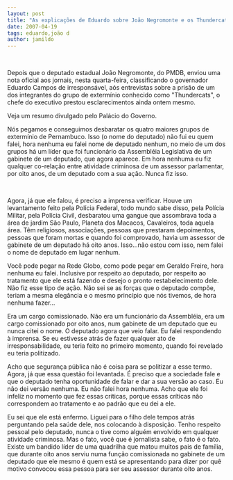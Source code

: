 ```yaml
---
layout: post
title: "As explicações de Eduardo sobre João Negromonte e os Thundercats"
date: 2007-04-19
tags: eduardo,joão d
author: jamildo
---
```

&nbsp;

Depois que o deputado estadual Jo&atilde;o Negromonte, do PMDB, enviou uma nota oficial aos jornais, nesta quarta-feira, classificando o governador Eduardo Campos de irrespons&aacute;vel, a&oacute;s entrevistas sobre a pris&atilde;o de um dos integrantes do grupo de exterm&iacute;nio conhecido como "Thundercats", o chefe do executivo prestou esclarecimentos ainda ontem mesmo.

Veja um resumo divulgado pelo Pal&aacute;cio do Governo.

N&oacute;s pegamos e conseguimos desbaratar os quatro maiores grupos de exterm&iacute;nio de Pernambuco. Isso (o nome do deputado) n&atilde;o fui eu quem falei, hora nenhuma eu falei nome de deputado nenhum, no meio de um dos grupos h&aacute; um l&iacute;der que foi funcion&aacute;rio da Assembl&eacute;ia Legislativa de um gabinete de um deputado, que agora aparece. Em hora nenhuma eu fiz qualquer co-rela&ccedil;&atilde;o entre atividade criminosa de um assessor parlamentar, por oito anos, de um deputado com a sua a&ccedil;&atilde;o. Nunca fiz isso.

&nbsp;

Agora, j&aacute; que ele falou, &eacute; preciso a imprensa verificar. Houve um levantamento feito pela Pol&iacute;cia Federal, todo mundo sabe disso, pela Pol&iacute;cia Militar, pela Pol&iacute;cia Civil, desbaratou uma gangue que assombrava toda a &aacute;rea de jardim S&atilde;o Paulo, Planeta dos Macacos, Cavaleiros, toda aquela &aacute;rea. T&ecirc;m religiosos, associa&ccedil;&otilde;es, pessoas que prestaram depoimentos, pessoas que foram mortas e quando foi comprovado, havia um assessor de gabinete de um deputado h&aacute; oito anos. Isso...n&atilde;o estou com isso, nem falei o nome de deputado em lugar nenhum.

Voc&ecirc; pode pegar na Rede Globo, como pode pegar em Geraldo Freire, hora nenhuma eu falei. Inclusive por respeito ao deputado, por respeito ao tratamento que ele est&aacute; fazendo e desejo o pronto restabelecimento dele. N&atilde;o fiz esse tipo de a&ccedil;&atilde;o. N&atilde;o sei se as for&ccedil;as que o deputado comp&otilde;e, teriam a mesma eleg&acirc;ncia e o mesmo princ&iacute;pio que n&oacute;s tivemos, de hora nenhuma fazer...

Era um cargo comissionado. N&atilde;o era um funcion&aacute;rio da Assembl&eacute;ia, era um cargo comissionado por oito anos, num gabinete de um deputado que eu nunca citei o nome. O deputado agora que veio falar. Eu falei respondendo &agrave; imprensa. Se eu estivesse atr&aacute;s de fazer qualquer ato de irresponsabilidade, eu teria feito no primeiro momento, quando foi revelado eu teria politizado.

Acho que seguran&ccedil;a p&uacute;blica n&atilde;o &eacute; coisa para se politizar a esse termo. Agora, j&aacute; que essa quest&atilde;o foi levantada. &Eacute; preciso que a sociedade fale e que o deputado tenha oportunidade de falar e dar a sua vers&atilde;o ao caso. Eu n&atilde;o dei vers&atilde;o nenhuma. Eu n&atilde;o falei hora nenhuma. Acho que ele foi infeliz no momento que fez essas cr&iacute;ticas, porque essas cr&iacute;ticas n&atilde;o correspondem ao tratamento e ao padr&atilde;o que eu dei a ele.

Eu sei que ele est&aacute; enfermo. Liguei para o filho dele tempos atr&aacute;s perguntando pela sa&uacute;de dele, nos colocando &agrave; disposi&ccedil;&atilde;o. Tenho respeito pessoal pelo deputado, nunca o tive como algu&eacute;m envolvido em qualquer atividade criminosa. Mas o fato, voc&ecirc; que &eacute; jornalista sabe, o fato &eacute; o fato. Existe um bandido l&iacute;der de uma quadrilha que matou muitos pais de fam&iacute;lia, que durante oito anos serviu numa fun&ccedil;&atilde;o comissionada no gabinete de um deputado que ele mesmo &eacute; quem est&aacute; se apresentando para dizer por qu&ecirc; motivo convocou essa pessoa para ser seu assessor durante oito anos.